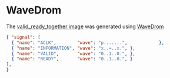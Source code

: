 # WaveDrom

The [valid_ready_together image](/images/led_control_gpio/handshake/valid_ready_together/valid_ready_together.svg) was generated using [WaveDrom](https://wavedrom.com/)

```json
{ "signal": [
  { "name": "ACLK",        "wave": "p.......",            },
  { "name": "INFORMATION", "wave": "x..=..x.", },
  { "name": "VALID",       "wave": "0..1..0.", },
  { "name": "READY",       "wave": "0..1..0.", }
],
}
```